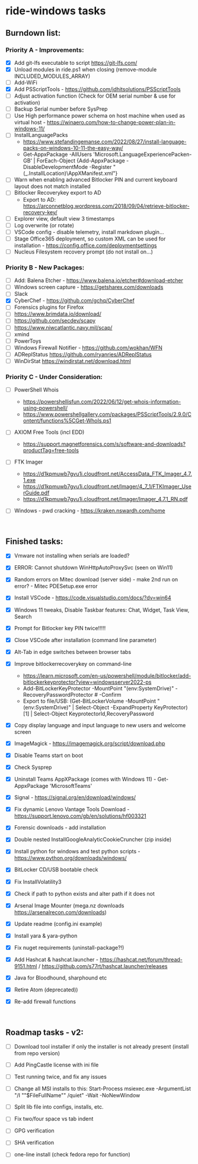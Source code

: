 # ride-windows tasks

## Burndown list:

### Priority A - Improvements:
- [x] Add git-lfs executable to script https://git-lfs.com/
- [x] Unload modules in ride.ps1 when closing (remove-module INCLUDED_MODULES_ARRAY)
- [ ] Add-WiFi
- [x] Add PSScriptTools - https://github.com/jdhitsolutions/PSScriptTools
- [ ] Adjust activation function (Check for OEM serial number & use for activation)
- [ ] Backup Serial number before SysPrep
- [ ] Use High performance power schema on host machine when used as virtual host - https://winaero.com/how-to-change-power-plan-in-windows-11/
- [ ] InstallLanguagePacks
  * https://www.stefandingemanse.com/2022/08/27/install-language-packs-on-windows-10-11-the-easy-way/
  * Get-AppxPackage -AllUsers 'Microsoft.LanguageExperiencePacken-GB' | ForEach-Object {Add-AppxPackage -DisableDevelopmentMode -Register "$($_.InstallLocation)\AppXManifest.xml"}
- [ ] Warn when enabling advanced Bitlocker PIN and current keyboard layout does not match installed  
- [ ] Bitlocker Recoverykey export to AD
  * Export to AD: https://arconnetblog.wordpress.com/2018/09/04/retrieve-bitlocker-recovery-key/
- [ ] Explorer view, default view 3 timestamps
- [ ] Log overwrite (or rotate)
- [ ] VSCode config - disable telemetry, install markdown plugin...
- [ ] Stage Office365 deployment, so custom XML can be used for installation - https://config.office.com/deploymentsettings
- [ ] Nucleus Filesystem recovery prompt (do not install on...)

### Priority B - New Packages:
- [ ] Add: Balena Etcher - https://www.balena.io/etcher#download-etcher
- [ ] Windows screen capture - https://getsharex.com/downloads
- [ ] Slack
- [x] CyberChef - https://github.com/gchq/CyberChef
- [ ] Forensics plugins for Firefox
- [ ] https://www.brimdata.io/download/
- [ ] https://github.com/secdev/scapy
- [ ] https://www.niwcatlantic.navy.mil/scap/
- [ ] xmind
- [ ] PowerToys
- [ ] Windows Firewall Notifier - https://github.com/wokhan/WFN
- [ ] ADReplStatus https://github.com/ryanries/ADReplStatus
- [ ] WinDirStat https://windirstat.net/download.html

### Priority C - Under Consideration:
- [ ] PowerShell Whois
  * https://powershellisfun.com/2022/06/12/get-whois-information-using-powershell/
  * https://www.powershellgallery.com/packages/PSScriptTools/2.9.0/Content/functions%5CGet-WhoIs.ps1
- [ ] AXIOM Free Tools (incl EDD)
  * https://support.magnetforensics.com/s/software-and-downloads?productTag=free-tools
- [ ] FTK Imager
  * https://d1kpmuwb7gvu1i.cloudfront.net/AccessData_FTK_Imager_4.7.1.exe
  * https://d1kpmuwb7gvu1i.cloudfront.net/Imager/4_7_1/FTKImager_UserGuide.pdf
  * https://d1kpmuwb7gvu1i.cloudfront.net/Imager/Imager_4.7.1_RN.pdf
- [ ] Windows - pwd cracking - https://kraken.nswardh.com/home


&nbsp;

## Finished tasks:
- [x] Vmware not installing when serials are loaded?
- [X] ERROR: Cannot shutdown WinHttpAutoProxySvc (seen on Win11)
- [x] Random errors on Mitec download (server side) - make 2nd run on error? - Mitec PDESetup.exe error
- [x] Install VSCode - https://code.visualstudio.com/docs/?dv=win64
- [x] Windows 11 tweaks, Disable Taskbar features:  Chat, Widget, Task View, Search
- [X] Prompt for Bitlocker key PIN twice!!!!!
- [x] Close VSCode after installation (command line parameter)
- [x] Alt-Tab in edge switches between browser tabs
- [x] Improve bitlockerrecoverykey on command-line
  * https://learn.microsoft.com/en-us/powershell/module/bitlocker/add-bitlockerkeyprotector?view=windowsserver2022-ps
  * Add-BitLockerKeyProtector -MountPoint "$($env:SystemDrive)" -RecoveryPasswordProtector # -Confirm 
  * Export to file/USB: (Get-BitLockerVolume -MountPoint "$($env:SystemDrive)" | Select-Object -ExpandProperty KeyProtector)[1] | Select-Object KeyprotectorId,RecoveryPassword
- [x] Copy display language and input language to new users and welcome screen
- [x] ImageMagick - https://imagemagick.org/script/download.php
- [x] Disable Teams start on boot
- [x] Check Sysprep
- [x] Uninstall Teams AppXPackage (comes with Windows 11) - Get-AppxPackage 'MicrosoftTeams'
- [x] Signal - https://signal.org/en/download/windows/
- [x] Fix dynamic Lenovo Vantage Tools Download - https://support.lenovo.com/gb/en/solutions/hf003321
- [x] Forensic downloads - add installation
- [x] Double nested InstallGoogleAnalyticCookieCruncher (zip inside)
- [x] Install python for windows and test python scripts - https://www.python.org/downloads/windows/
- [x] BitLocker CD/USB bootable check
- [X] Fix InstallVolatility3  
- [x] Check if path to python exists and alter path if it does not
- [x] Arsenal Image Mounter (mega.nz downloads https://arsenalrecon.com/downloads)
- [x] Update readme (config.ini example)
- [x] Install yara & yara-python
- [x] Fix nuget requirements (uninstall-package?!)
- [x] Add Hashcat & hashcat.launcher - https://hashcat.net/forum/thread-9151.html / https://github.com/s77rt/hashcat.launcher/releases
- [x] Java for Bloodhound, sharphound etc
- [x] Retire Atom (deprecated))
- [x] Re-add firewall functions


&nbsp;

## Roadmap tasks - v2:
- [ ] Download tool installer if only the installer is not already present (install from repo version)
- [ ] Add PingCastle license with ini file
- [ ] Test running twice, and fix any issues
- [ ] Change all MSI installs to this: Start-Process msiexec.exe -ArgumentList "/I ""$FileFullName"" /quiet" -Wait -NoNewWindow
- [ ] Split lib file into configs, installs, etc.
- [ ] Fix two/four space vs tab indent
- [ ] GPG verification
- [ ] SHA verification
- [ ] one-line install (check fedora repo for function)

